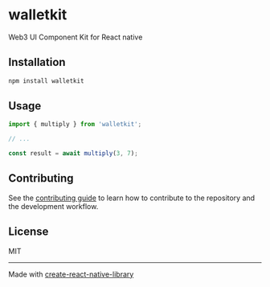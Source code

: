 # walletkit

Web3 UI Component Kit for React native

## Installation

```sh
npm install walletkit
```

## Usage

```js
import { multiply } from 'walletkit';

// ...

const result = await multiply(3, 7);
```

## Contributing

See the [contributing guide](CONTRIBUTING.md) to learn how to contribute to the repository and the development workflow.

## License

MIT

---

Made with [create-react-native-library](https://github.com/callstack/react-native-builder-bob)
